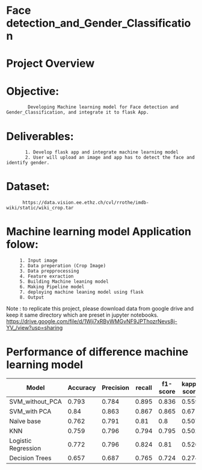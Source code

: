 # Face detection_and_Gender_Classification

# Project Overview

# Objective: 
            Developing Machine learning model for Face detection and Gender_Classification, and integrate it to flask App.
            
# Deliverables:
           1. Develop flask app and integrate machine learning model
           2. User will upload an image and app has to detect the face and identify gender.
           
           
# Dataset: 
          https://data.vision.ee.ethz.ch/cvl/rrothe/imdb-wiki/static/wiki_crop.tar
           
           
# Machine learning model Application folow:

         1. Input image
         2. Data preperation (Crop Image)
         3. Data prepprocessing
         4. Feature exraction
         5. Building Machine leaning model
         6. Making Pipeline model
         7. deploying machine leaning model using flask
         8. Output 
         
         
Note : to replicate this project, please download data from google drive and keep it same directory which are preset in jupyter notebooks.
       https://drive.google.com/file/d/1Wji7xRByWMGvNF9JPThozrNevs8j-YV_/view?usp=sharing
       
      
   # Performance of difference machine learning model
   
| Model               | Accuracy | Precision | recall | f1-score | kappa score | AUC Score |
|---------------------|----------|-----------|--------|----------|-------------|-----------|
| SVM_without_PCA     | 0.793    | 0.784     | 0.895  | 0.836    | 0.559       | 0.9       |
| SVM_with PCA        | 0.84     | 0.863     | 0.867  | 0.865    | 0.67        | 0.91      |
| Naïve base          | 0.762    | 0.791     | 0.81   | 0.8      | 0.507       | 0.84      |
| KNN                 | 0.759    | 0.796     | 0.794  | 0.795    | 0.502       | 0.75      |
| Logistic Regression | 0.772    | 0.796     | 0.824  | 0.81     | 0.526       | 0.84      |
| Decision Trees      | 0.657    | 0.687     | 0.765  | 0.724    | 0.274       | 0.68      |

         

       

